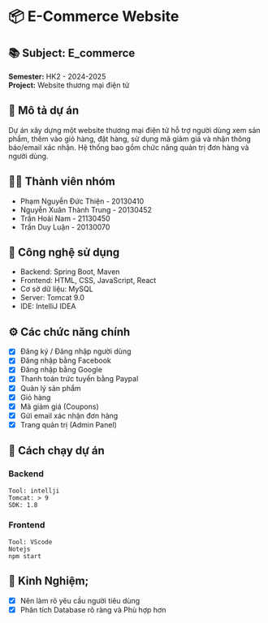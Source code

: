 # 📦 E-Commerce Website

## 📚 Subject: E_commerce  
**Semester:** HK2 - 2024-2025  
**Project:** Website thương mại điện tử

## 📝 Mô tả dự án
Dự án xây dựng một website thương mại điện tử hỗ trợ người dùng xem sản phẩm, thêm vào giỏ hàng, đặt hàng, sử dụng mã giảm giá và nhận thông báo/email xác nhận. Hệ thống bao gồm chức năng quản trị đơn hàng và người dùng.

## 🧑‍💻 Thành viên nhóm
- Phạm Nguyễn Đức Thiện - 20130410
- Nguyễn Xuân Thành Trung - 20130452
- Trần Hoài Nam - 21130450
- Trần Duy Luận  - 20130070 
 

## 🔧 Công nghệ sử dụng
- Backend: Spring Boot, Maven
- Frontend: HTML, CSS, JavaScript, React
- Cơ sở dữ liệu: MySQL
- Server: Tomcat 9.0
- IDE: IntelliJ IDEA

## ⚙️ Các chức năng chính
- [x] Đăng ký / Đăng nhập người dùng
- [x] Đăng nhập bằng Facebook
- [x] Đăng nhập bằng Google
- [x] Thanh toán trức tuyến bằng Paypal
- [x] Quản lý sản phẩm
- [x] Giỏ hàng 
- [x] Mã giảm giá (Coupons)
- [x] Gửi email xác nhận đơn hàng
- [x] Trang quản trị (Admin Panel)

## 🚀 Cách chạy dự án
### Backend
    Tool: intellji
    Tomcat: > 9
    SDK: 1.8
### Frontend
    Tool: VScode
    Notejs
    npm start
## 📝 Kinh Nghiệm;
- [x] Nên làm rõ yêu cầu người tiêu dùng
- [x] Phân tích Database rõ ràng và Phù hợp hơn
